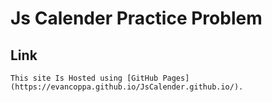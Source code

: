 # Js Calender Practice Problem

## Link
```
This site Is Hosted using [GitHub Pages](https://evancoppa.github.io/JsCalender.github.io/).
```
<!-- ## Code 

### Generate Calender 

![Image Of Code](https://evancoppa.github.io/JsCalender.github.io/images/genCalender.png) -->